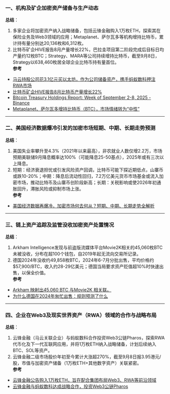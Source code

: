 ### 一、机构及矿企加密资产储备与生产动态
**总结**：  
1. 多家企业将加密资产纳入战略储备，包括云锋金融购入1万枚ETH，探索其在保险业务及Web3领域的应用；Metaplanet、萨尔瓦多等机构增持比特币，累计持有量分别达20,136枚和6,312枚。  
2. 比特币矿企HIVE报告8月产量增长22%，巴拉圭项目第二阶段完成后目标日均产量约12枚BTC；Strategy、MARA等公司持续增持比特币，截至9月8日，Strategy以638,460枚居全球企业比特币持有量首位。  
**参考**
- [马云持股公司花3.1亿元买以太坊，作为公司储备资产，携手蚂蚁数科押注RWA市场](https://view.inews.qq.com/a/20250908A084IY00?scene=qb_ranking)  
- [比特币矿企HIVE报告8月比特币产量增长22%](https://finance.sina.com.cn/stock/usstock/c/2025-09-08/doc-infpvawy9379338.shtml)  
- [Bitcoin Treasury Holdings Report: Week of September 2-8, 2025 - Binance](https://www.binance.com/en/square/post/29416723897513)  
- [Metaplanet、萨尔瓦多增持比特币（BTC），市场情绪转为“中性”](https://cn.cointelegraph.com/news/metaplanet-el-salvador-bitcoin-purchase-2025) 
---
### 二、美国经济数据爆冷引发的加密市场短期、中期、长期走势预测  
**总结**：  
1. 美国失业率攀升至4.3%（2021年以来最高），非农就业人数仅增2.2万，市场预期美联储9月降息概率达100%（可能降息25-50基点），2025年或有三次以上降息。  
2. 短期：经济衰退担忧或引发风险资产回调，比特币可能下探近期低点，山寨币或跌10-20%；中期：降息后流动性回归，7.2万亿美元货币市场基金或流入加密市场，推动比特币及山寨币创阶段新高；长期：关税影响或使2026年初通胀回升，滞胀风险或抑制市场上涨。  
**参考**
- [美国经济数据再爆冷，加密市场何去何从？短期、中期、长期走势全解析](https://blockweeks.com/view/166377)  
---
### 三、链上资产追踪及监管没收加密资产处置情况  
**总结**：  
1. Arkham Intelligence发现与前盗版流媒体平台Movie2K相关的45,060枚BTC未被没收，分布在超100个钱包，自2019年起无流向交易所记录。  
2. 德国2024年没收约49,858枚BTC，2024年6-7月分批出售，平均价格约$57,900/BTC，收入约28-29亿美元；德国当局要求资产贬值超10%时快速出售，以保全价值。  
**参考**
- [Arkham 映射出45,060 BTC 与Movie2K 相关联。](https://cryptonomist.ch/2025/09/08/arkham-%E6%98%A0%E5%B0%84%E5%87%BA-45060-btc-%E4%B8%8E-movie2k-%E7%9B%B8%E5%85%B3%EF%BC%9A%E8%87%AA-2019-%E5%B9%B4%E4%BB%A5%E6%9D%A5%EF%BC%8C%E8%BF%99%E4%BA%9B%E8%B5%84%E9%87%91%E5%9C%A8%E8%B6%85/)  
- [为什么德国在2024年匆忙出售：规则预测了什么](https://cryptonomist.ch/2024/06/10/warum-deutschland-2024-schnell-verkaufte/)  
---
### 四、企业在Web3及现实世界资产（RWA）领域的合作与战略布局  
**总结**：  
1. 云锋金融（马云关联企业）与蚂蚁数科合作投资Web3公链Pharos，探索RWA代币化及下一代互联网应用，并将1万枚ETH纳入战略储备，计划后续纳入BTC、SOL等资产。  
2. 云锋金融二级市场股价年初至今累计大涨超270%，截至9月8日报3.95港元/股，市值与加密资产储备（1万枚ETH+其他数字资产）关联紧密。  
**参考**
- [云锋金融公告购入1万枚ETH，旨在配合集团布局Web3、RWA等前沿领域](https://view.inews.qq.com/a/20250908A084IY00?scene=qb_ranking)  
- [云锋金融与蚂蚁数科达成战略合作，投资Web3公链Pharos](https://view.inews.qq.com/a/20250908A084IY00?scene=qb_ranking)